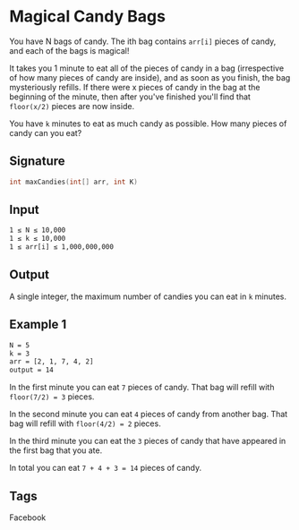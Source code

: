 # Magical Candy Bags

You have N bags of candy. The ith bag contains `arr[i]` pieces of candy, and each of the bags is magical!

It takes you 1 minute to eat all of the pieces of candy in a bag (irrespective of how many pieces of candy are inside), and as soon as you finish, the bag mysteriously refills. If there were x pieces of candy in the bag at the beginning of the minute, then after you've finished you'll find that `floor(x/2)` pieces are now inside.

You have `k` minutes to eat as much candy as possible. How many pieces of candy can you eat?

## Signature

```c++
int maxCandies(int[] arr, int K)
```

## Input

```txt
1 ≤ N ≤ 10,000
1 ≤ k ≤ 10,000
1 ≤ arr[i] ≤ 1,000,000,000
```

## Output

A single integer, the maximum number of candies you can eat in `k` minutes.

## Example 1

```txt
N = 5
k = 3
arr = [2, 1, 7, 4, 2]
output = 14
```

In the first minute you can eat `7` pieces of candy. That bag will refill with `floor(7/2) = 3` pieces.

In the second minute you can eat `4` pieces of candy from another bag. That bag will refill with `floor(4/2) = 2` pieces.

In the third minute you can eat the `3` pieces of candy that have appeared in the first bag that you ate.

In total you can eat `7 + 4 + 3 = 14` pieces of candy.

## Tags

Facebook
